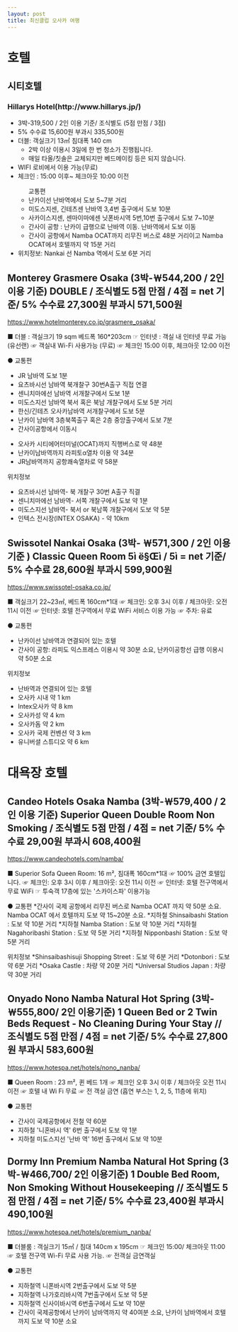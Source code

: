 ```yaml
---
layout: post
title: 최신클럽 오사카 여행
---
```


<h1>호텔</h1>

<h2>시티호텔</h2>

<h3>Hillarys Hotel(http://www.hillarys.jp/)</h3>
<ul>
 <li>3박-319,500 / 2인 이용 기준/ 조식별도 (5점 만점 / 3점)</li>
 <li>5% 수수료 15,600원 부과시 335,500원</li>
 <li>더블: 객실크기 13㎡  침대폭 140 cm
 <ul>
  <li>2박 이상 이용시 3일에 한 번 청소가 진행됩니다. </li>
  <li>매일 타올/칫솔은 교체되지만 베드메이킹 등은 되지 않습니다.</li>
 </ul>
 <li>WIFI 로비에서  이용 가능(무료)</li>
 <li>체크인 : 15:00 이후~ 체크아웃 10:00 이전</li>
 <ul>교통편
  <li>난카이선 난바역에서 도보 5~7분 거리</li>
  <li>미도스지센, 긴테츠센 난바역 3,4번 출구에서 도보 10분</li>
  <li>사카이스지센, 센마이마에센 닛폰바시역 5번,10번 출구에서 도보 7~10분</li>
  <li>간사이 공항 : 난카이 급행으로 난바역 이동. 난바역에서 도보 이동</li>
  <li>간사이 공항에서 Namba OCAT까지 리무진 버스로 48분 거리이고 Namba OCAT에서 호텔까지 약 15분 거리</li>
 </ul>
 <li>위치정보: Nankai 선 Namba 역에서 도보 6분 거리</li>
</ul>

<h2>Monterey Grasmere Osaka (3박-￦544,200 / 2인 이용 기준) DOUBLE / 조식별도 5점 만점 / 4점 = net 기준/ 5% 수수료 27,300원 부과시 571,500원</h2>

https://www.hotelmonterey.co.jp/grasmere_osaka/

■ 더블 : 객실크기 19 sqm 베드폭 160*203cm
☞ 인터넷 : 객실 내 인터넷 무료 가능(유선랜) 
☞ 객실내 Wi-Fi 사용가능 (무료) 
☞ 체크인 15:00 이후, 체크아웃 12:00 이전 

● 교통편
* JR 남바역 도보 1분
* 요츠바시선 남바역 북개찰구 30번A출구 직접 연결
* 센니치마에선 남바역 서개찰구에서 도보 1분
* 미도스지선 남바역 북서 혹은 북남 개찰구에서 도보 5분 거리
* 한신/긴테츠 오사카남바역 서개찰구에서 도보 5분
* 난카이 남바역 3층북쪽출구 혹은 2층 중앙출구에서 도보 7분
* 간사이공항에서 이동시

- 오사카 시티에어터미널(OCAT)까지 직행버스로 약 48분
- 난카이남바역까지 라피토α열차 이용 약 34분
- JR남바역까지 공항쾌속열차로 약 58분

위치정보
* 요츠바시선 남바역- 북 개찰구 30번 A출구 직결
* 센니치마에선 남바역- 서쪽 개찰구에서 도보 약 1분
* 미도스지선 남바역- 북서 or 북남쪽 개찰구에서 도보 약 5분
* 인텍스 전시장(INTEX OSAKA) - 약 10km

<h2>Swissotel Nankai Osaka (3박- ￦571,300 / 2인 이용 기준 ) Classic Queen Room 5ì  ë§Œì  / 5ì    = net 기준/ 5% 수수료 28,600원 부과시 599,900원</h2>

https://www.swissotel-osaka.co.jp/

■ 객실크기 22~23㎡, 베드폭 160cm*1대
☞ 체크인: 오후 3시 이후 / 체크아웃: 오전 11시 이전
☞ 인터넷: 호텔 전구역에서 무료 WiFi 서비스 이용 가능 
☞ 주차: 유료

● 교통편
* 난카이선 남바역과 연결되어 있는 호텔
* 간사이 공항: 라피도 익스프레스 이용시 약 30분 소요, 난카이공항선 급행 이용시 약 50분 소요

위치정보
* 난바역과 연결되어 있는 호텔
* 오사카 시내 약 1 km
* Intex오사카 약 8 km
* 오사카성 약 4 km
* 오사카돔 약 2 km
* 오사카 국제 컨벤션 약 3 km
* 유니버셜 스튜디오 약 6 km

<h1> 대욕장 호텔 </h1>

<h2>Candeo Hotels Osaka Namba (3박-￦579,400 / 2인 이용 기준)  Superior Queen Double Room Non Smoking / 조식별도 5점 만점 / 4점 = net 기준/ 5% 수수료 29,00원 부과시 608,400원</h2>

https://www.candeohotels.com/namba/

■ Superior Sofa Queen Room: 16 m², 침대폭 160cm*1대
☞ 100% 금연 호텔입니다. 
☞ 체크인: 오후 3시 이후 / 체크아웃: 오전 11시 이전
☞ 인터넷: 호텔 전구역에서 무료 WiFi
☞ 투숙객 17층에 있는 '스카이스파' 이용가능

● 교통편
*간사이 국제 공항에서 리무진 버스로 Namba OCAT 까지 약 50분 소요. Namba OCAT 에서 호텔까지 도보 약 15~20분 소요.
*지하철 Shinsaibashi Station : 도보 약 10분 거리
*지하철 Namba Station : 도보 약 10분 거리
*지하철 Nagahoribashi Station : 도보 약 5분 거리
*지하철 Nipponbashi Station : 도보 약 5분 거리

위치정보
*Shinsaibashisuji Shopping Street : 도보 약 6분 거리
*Dotonbori : 도보 약 6분 거리
*Osaka Castle : 차량 약 20분 거리
*Universal Studios Japan : 차량 약 30분 거리

 
<h2>Onyado Nono Namba Natural Hot Spring (3박-￦555,800/ 2인 이용기준) 1 Queen Bed or 2 Twin Beds Request - No Cleaning During Your Stay // 조식별도 5점 만점 / 4점 = net 기준/ 5% 수수료 27,800원 부과시 583,600원</h2>

https://www.hotespa.net/hotels/nono_nanba/

■ Queen Room : 23 m², 퀸 베드 1개
☞ 체크인 오후 3시 이후 / 체크아웃 오전 11시 이전
☞ 호텔 내 Wi Fi 무료
☞ 전 객실 금연 (흡연 부스는 1, 2, 5, 11층에 위치)

● 교통편
* 간사이 국제공항에서 전철 약 60분
* 지하철 '니혼바시 역' 6번 출구에서 도보 약 1분
* 지하철 미도스지선 '난바 역' 16번 출구에서 도보 약 10분
 
<h2> Dormy Inn Premium Namba Natural Hot Spring  (3박-￦466,700/ 2인 이용기준)  1 Double Bed Room, Non Smoking Without Housekeeping // 조식별도 5점 만점 / 4점 = net 기준/ 5% 수수료 23,400원 부과시 490,100원</h2>

https://www.hotespa.net/hotels/premium_nanba/

■ 더블룸 : 객실크기 15㎡ / 침대 140cm x 195cm
☞ 체크인 15:00/ 체크아웃 11:00
☞ 호텔 전구역 Wi-Fi 무료 사용 가능.
☞ 전객실 금연객실

● 교통편
* 지하철역 니폰바시역 2번출구에서 도보 약 5분
* 지하철역 나가호리바시역 7번출구에서 도보 약 5분
* 지하철역 신사이바시역 6번출구에서 도보 약 10분
* 간사이 국제공항에서 난카이 남바역까지 약 40여분 소요, 난카이 남바역에서 호텔까지 도보 약 10분 소요

 
